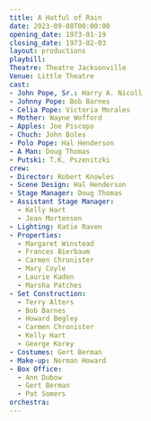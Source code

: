 ```yaml
---
title: A Hatful of Rain
date: 2023-09-08T00:00:00
opening_date: 1973-01-19
closing_date: 1973-02-03
layout: productions
playbill:
Theatre: Theatre Jacksonville
Venue: Little Theatre
cast:
- John Pope, Sr.: Harry A. Nicoll
- Johnny Pope: Bob Barnes
- Celia Pope: Victoria Morales
- Mother: Wayne Wofford
- Apples: Joe Piscopo
- Chuch: John Boles
- Polo Pope: Hal Henderson
- A Man: Doug Thomas
- Putski: T.K. Pszenitzki
crew:
- Director: Robert Knowles
- Scene Design: Hal Henderson
- Stage Manager: Doug Thomas
- Assistant Stage Manager:
  - Kelly Hart
  - Jean Mortensen
- Lighting: Katie Raven
- Properties:
  - Margaret Winstead
  - Frances Bierbaum
  - Carmen Chronister
  - Mary Coyle
  - Laurie Kaden
  - Marsha Patches
- Set Construction:
  - Terry Alters
  - Bob Barnes
  - Howard Begley
  - Carmen Chronister
  - Kelly Hart
  - George Korey
- Costumes: Gert Berman
- Make-up: Norman Howard
- Box Office:
  - Ann Dubow
  - Gert Berman
  - Pat Somers
orchestra:
---
```

